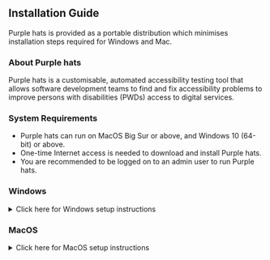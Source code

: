 ## Installation Guide

Purple hats is provided as a portable distribution which minimises installation steps required for Windows and Mac. 

### About Purple hats
Purple hats is a customisable, automated accessibility testing tool that allows software development teams to find and fix accessibility problems to improve persons with disabilities (PWDs) access to digital services.

### System Requirements
 * Purple hats can run on MacOS Big Sur or above, and Windows 10 (64-bit) or above.
 * One-time Internet access is needed to download and install Purple hats.
 * You are recommended to be logged on to an admin user to run Purple hats.

### Windows
<details>
  <summary>Click here for Windows setup instructions</summary>
  
#### Download Portable Copy
* Download and extract latest [purple-hats-portable-windows.zip](https://github.com/GovTechSG/purple-hats/releases/latest/download/purple-hats-portable-windows.zip).
* Tip: To extract files, right-click the Compressed zip file and click "Extract All…" in the context menu.

#### Run Purple hats
 * Navigate to the folder containing purple-hats-portable. 
 * Double-click `hats_shell.cmd` (Windows Command Script file).
  <img width="480" alt="Screenshot of Windows Explorer with hats_shell.cmd selected" src="https://user-images.githubusercontent.com/2021525/225506018-9f7a6684-ac14-4a69-a4f2-4d1a67a068c4.png">

 * A Windows Command Prompt window should open with contents as illustrated below. `hats_shell` will autmatically prepare your system to run Purple hats. 
```
hats Shell - Created By younglim - NO WARRANTY PROVIDED
================================================================

INFO: Stored current working directory at C:\Users\a11y\Downloads\purple-hats-portable-windows
INFO: Set path to node for this session
INFO: Set path to node_modules for this session
INFO: Set path to npm-global for this session
INFO: Set path to Playwright cache for this session
INFO: Set path to ImageMagick for this session
INFO: Set path to purple-hats for this session


PS C:\Users\username\Downloads\purple-hats-portable-windows>
```
 

 * Type in the following commands into the window.  The following commands will navigate your Terminal window to the `purple-hats` sub-directory and initiate a scan
```
cd purple-hats
node index
```
 * If a Windows Firewall prompt appears, click "Allow access"
<img width="261" alt="Windows Firewall prompt for Allow access" src="https://user-images.githubusercontent.com/2021525/208462360-ae9e1e3d-beca-4b78-af40-4126719432f0.png">

 * You should then see your Windows Command Prompt window updated with the following contents
```
PS C:\Users\username\Downloads\purple-hats-portable-windows> cd purple-hats
PS C:\Users\username\Downloads\purple-hats-portable-windows\purple-hats> node index
┌────────────────────────────────────────────────────────────┐
│ Welcome to HATS Accessibility Testing Tool!                │
│ We recommend using Chrome browser for the best experience. │
│                                                            │
│ Version: ░░░░░░                                            │
└────────────────────────────────────────────────────────────┘
? What would you like to scan today? (Use arrow keys)
> sitemap
  website
  custom flow
```

 * Follow the steps at [Features](https://github.com/GovTechSG/purple-hats#features) for more information on how to run a scan.
 
  </details>
  
### MacOS
<details>
  <summary>Click here for MacOS setup instructions</summary>

#### Recommended Pre-requisites
* If you are using Mac, ensure you have the following software installed:
  * [Google Chrome](https://www.google.com/chrome)

#### Download Portable Copy
 * Download and extract [purple-hats-portable-mac.zip](https://github.com/GovTechSG/purple-hats/releases/latest/download/purple-hats-portable-mac.zip) version.
 * Tip: To extract files in Mac, double-click on `purple-hats-portable-mac.zip` file, usually located at your Downloads folder. A new folder with the name `purple-hats-mac` will appear in Finder.
 
#### Run Purple hats
 * Navigate to the folder `purple-hats-mac`, usually located at your Downloads folder. 
 * Right-click `hats_shell.command`. Then click `Open` in the context menu.
  <img width="480" alt="Screenshot of right-click hats_shell.command and Open" src="https://user-images.githubusercontent.com/2021525/225501586-2df8ba37-f58a-4d1f-b28c-e06865fec2b0.png">

 * A prompt as follows will appear like below. Click `Open`. 
 <img width="240" alt="MacOS prompt for unidentified developer" src="https://user-images.githubusercontent.com/2021525/208457749-3a0a573d-5a6d-4905-b11e-c957d2073979.png">

 * A Terminal window should open with contents as illustrated below. `hats_shell` will autmatically prepare your system to run Purple hats.  
```
Last login: Thu Mar 16 10:48:05 on ttys002
/Users/username/Downloads/purple-hats-portable-mac/hats_shell.command ; exit;
username@hostname ~ % /Users/username/Downloads/purple-hats-portable-mac/hats_shell.command ; exit;
hats Shell - Created By younglim - NO WARRANTY PROVIDED
================================================================

INFO: Setting path to node for this session
INFO: Set symbolic link to ImageMagick
INFO: Set path to ImageMagick binaries
INFO: Path to node: /Users/username/Downloads/purple-hats-portable-mac/nodejs-mac-arm64/bin
INFO: Removing com.apple.quarantine attributes for required binaries to run
INFO: Using Google Chrome instead of Puppeteer's downloaded browser for web crawls
username@hostname purple-hats-portable-mac % 
```
  
 * Type in the following commands into the window.  The following commands will navigate your Terminal window to the `purple-hats` sub-directory and initiate a scan
 ``` 
cd purple-hats
node index
```

 * You should then see your Terminal window updated with the following contents
```
username@hostname purple-hats-portable-mac % cd purple-hats 
username@hostname purple-hats % node index
┌────────────────────────────────────────────────────────────┐
│ Welcome to HATS Accessibility Testing Tool!                │
│ We recommend using Chrome browser for the best experience. │
│                                                            │
│ Version: ░░░░░░                                            │
└────────────────────────────────────────────────────────────┘
? What would you like to scan today? (Use arrow keys)
❯ sitemap 
  website 
  custom flow 
```

 * Follow the steps at [Features](https://github.com/GovTechSG/purple-hats#features) for more information on how to run a scan.
 
 * If you are running on an Apple Silicon Mac, you may be prompted to install [Rosetta 2](https://support.apple.com/en-sg/HT211861).  Click "Install" and try running Purple hats again.
 <img width="360" alt="Rosetta 2 alert prompt" src="https://support.apple.com/library/content/dam/edam/applecare/images/en_US/macos/Big-Sur/macos-big-sur-software-update-rosetta-alert.jpg">
</details>
